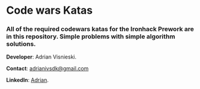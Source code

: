 # **Code wars Katas**

### All of the required codewars katas for the Ironhack Prework are in this repository. Simple problems with simple algorithm solutions.

**Developer**: Adrian Visnieski.

**Contact**: adrianivsdk@gmail.com

**LinkedIn**: [Adrian](https://www.linkedin.com/in/adrian-visnieski-09967a174/).
